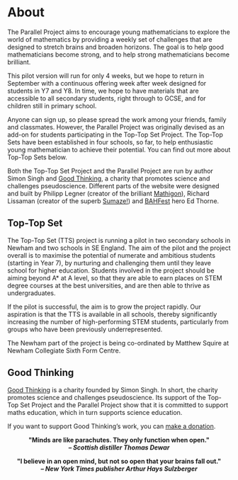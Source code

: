 # About

The Parallel Project aims to encourage young mathematicians to explore the world
of mathematics by providing a weekly set of challenges that are designed to
stretch brains and broaden horizons. The goal is to help good mathematicians
become strong, and to help strong mathematicians become brilliant.

This pilot version will run for only 4 weeks, but we hope to return in September
with a continuous offering week after week designed for students in Y7 and Y8.
In time, we hope to have materials that are accessible to all secondary
students, right through to GCSE, and for children still in primary school.

Anyone can sign up, so please spread the work among your friends, family and
classmates. However, the Parallel Project was originally devised as an add-on
for students participating in the Top-Top Set Project. The Top-Top Sets have
been established in four schools, so far, to help enthusiastic young
mathematician to achieve their potential. You can find out more about Top-Top
Sets below.

Both the Top-Top Set Project and the Parallel Project are run by author Simon
Singh and [Good Thinking](http://parallel.org.uk/about#good-thinking), a charity that
promotes science and challenges pseudoscience. Different parts of the website
were designed and built by Philipp Legner (creator of the brilliant
[Mathigon](https://mathigon.org/)), Richard Lissaman (creator of the superb
[Sumaze!](http://mei.org.uk/sumaze)) and [BAHFest](http://london.bahfest.com/)
hero Ed Thorne.


## Top-Top Set

The Top-Top Set (TTS) project is running a pilot in two secondary schools in
Newham and two schools in SE England. The aim of the pilot and the project
overall is to maximise the potential of numerate and ambitious students
(starting in Year 7), by nurturing and challenging them until they leave school
for higher education. Students involved in the project should be aiming beyond
A* at A level, so that they are able to earn places on STEM degree courses at
the best universities, and are then able to thrive as undergraduates. 
 
If the pilot is successful, the aim is to grow the project rapidly. Our
aspiration is that the TTS is available in all schools, thereby significantly
increasing the number of high-performing STEM students, particularly from groups
who have been previously underrepresented.
 
The Newham part of the project is being co-ordinated by Matthew Squire at Newham
Collegiate Sixth Form Centre.


## Good Thinking

[Good Thinking](http://goodthinkingsociety.org/) is a charity founded by Simon
Singh. In short, the charity promotes science and challenges pseudoscience. Its
support of the Top-Top Set Project and the Parallel Project show that it is
committed to support maths education, which in turn supports science education.

If you want to support Good Thinking’s work, you can
[make a donation](http://goodthinkingsociety.org/donate/).

<div style="text-align:center">

**"Minds are like parachutes. They only function when open."  
_– Scottish distiller Thomas Dewar_**

**"I believe in an open mind, but not so open that your brains fall out."  
_– New York Times publisher Arthur Hays Sulzberger_**

</div>

